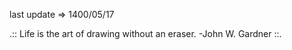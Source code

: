 last update&nbsp;=>&nbsp;1400/05/17


.:: Life is the art of drawing without an eraser. -John W. Gardner  ::.